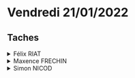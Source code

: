 # Vendredi 21/01/2022

## Taches

<details>
  <summary>Félix RIAT</summary>
  
  1. suivi.md
  2. 26_FelixRIAT.md
</details>
<details>
  <summary>Maxence FRECHIN</summary>
  
  1. Création du compte pythonanywhere
  2. MCD
</details>
<details>
  <summary>Simon NICOD</summary>
  
  1. Création du compte github
  2. MCD
</details>
